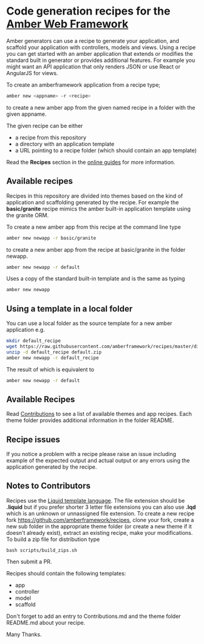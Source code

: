 # Code generation recipes for the [Amber Web Framework](https://amberframework.org)

Amber generators can use a recipe to generate your application, and scaffold your
application with controllers, models and views.  Using a recipe you can get started
with an amber application that extends or modifies the standard built in generator
or provides additional features.  For example you might want an API application
that only renders JSON or use React or AngularJS for views.

To create an amberframework application from a recipe type;
```sh
amber new <appname> -r <recipe>
```
to create a new amber app from the given named recipe in a folder with the given appname.

The given recipe can be either
- a recipe from this repository
- a directory with an application template
- a URL pointing to a recipe folder (which should contain an app template)

Read the **Recipes** section in the [online guides](https://amberframework.org/guides)
for more information.

## Available recipes

Recipes in this repository are divided into themes based on the kind of application and scaffolding
generated by the recipe.  For example the **basic/granite** recipe mimics the
amber built-in application template using the granite ORM.

To create a new amber app from this recipe at the command line type
```sh
amber new newapp -r basic/granite
```
to create a new amber app from the recipe at basic/granite in the
folder newapp.  

```sh
amber new newapp -r default
```
Uses a copy of the standard built-in template and is the same as typing
```sh
amber new newapp
```

## Using a template in a local folder
You can use a local folder as the source template for a new amber application e.g.
```sh
mkdir default_recipe
wget https://raw.githubusercontent.com/amberframework/recipes/master/dist/default.zip
unzip -d default_recipe default.zip
amber new newapp -r default_recipe
```

The result of which is equivalent to
```sh
amber new newapp -r default
```

## Available Recipes

Read [Contributions](https://github.com/amberframework/recipes/blob/master/Contributions.md)
to see a list of available themes and app recipes.  Each theme folder provides additional
information in the folder README.

## Recipe issues

If you notice a problem with a recipe please raise an issue including example of the
expected output and actual output or any errors using the application generated by
the recipe.

## Notes to Contributors

Recipes use the [Liquid template language](https://github.com/TechMagister/liquid.cr).
The file extension should be **.liquid** but if you prefer shorter 3 letter file extensions
you can also use **.lqd** which is an unknown or unnassigned file extension.  To create a
new recipe fork https://github.com/amberframework/recipes, clone your fork, create a new
sub folder in the appropriate theme folder (or create a new theme if it doesn't already exist),
extract an existing recipe, make your modifications.  To build a zip file for distribution type
```
bash scripts/build_zips.sh
```
Then submit a PR.

Recipes should contain the following templates:

- app
- controller
- model
- scaffold

Don't forget to add an entry to Contributions.md and the theme folder README.md about your recipe.

Many Thanks.
